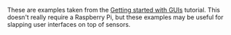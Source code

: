 These are examples taken from the [Getting started with GUIs][] tutorial.  This
doesn't really require a Raspberry Pi, but these examples may be useful for
slapping user interfaces on top of sensors.

[Getting started with GUIs]: https://projects.raspberrypi.org/en/projects/getting-started-with-guis
